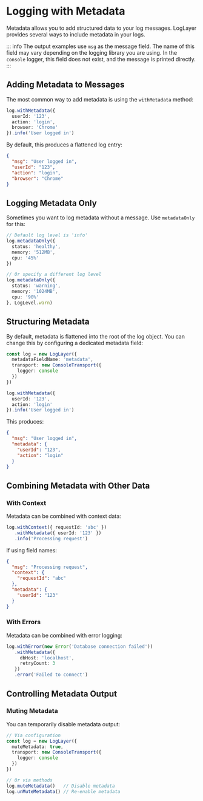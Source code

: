 # Logging with Metadata

Metadata allows you to add structured data to your log messages. LogLayer provides several ways to include metadata in your logs.

::: info
The output examples use `msg` as the message field. The name of this field may vary depending on the logging library you are using.
In the `console` logger, this field does not exist, and the message is printed directly.
:::

## Adding Metadata to Messages

The most common way to add metadata is using the `withMetadata` method:

```typescript
log.withMetadata({ 
  userId: '123',
  action: 'login',
  browser: 'Chrome'
}).info('User logged in')
```

By default, this produces a flattened log entry:
```json
{
  "msg": "User logged in",
  "userId": "123",
  "action": "login",
  "browser": "Chrome"
}
```

## Logging Metadata Only

Sometimes you want to log metadata without a message. Use `metadataOnly` for this:

```typescript
// Default log level is 'info'
log.metadataOnly({
  status: 'healthy',
  memory: '512MB',
  cpu: '45%'
})

// Or specify a different log level
log.metadataOnly({
  status: 'warning',
  memory: '1024MB',
  cpu: '90%'
}, LogLevel.warn)
```

## Structuring Metadata

By default, metadata is flattened into the root of the log object. You can change this by configuring a dedicated metadata field:

```typescript
const log = new LogLayer({
  metadataFieldName: 'metadata',
  transport: new ConsoleTransport({
    logger: console
  })
})

log.withMetadata({
  userId: '123',
  action: 'login'
}).info('User logged in')
```

This produces:
```json
{
  "msg": "User logged in",
  "metadata": {
    "userId": "123",
    "action": "login"
  }
}
```

## Combining Metadata with Other Data

### With Context

Metadata can be combined with context data:

```typescript
log.withContext({ requestId: 'abc' })
   .withMetadata({ userId: '123' })
   .info('Processing request')
```

If using field names:
```json
{
  "msg": "Processing request",
  "context": {
    "requestId": "abc"
  },
  "metadata": {
    "userId": "123"
  }
}
```

### With Errors

Metadata can be combined with error logging:

```typescript
log.withError(new Error('Database connection failed'))
   .withMetadata({ 
     dbHost: 'localhost',
     retryCount: 3
   })
   .error('Failed to connect')
```

## Controlling Metadata Output

### Muting Metadata

You can temporarily disable metadata output:

```typescript
// Via configuration
const log = new LogLayer({
  muteMetadata: true,
  transport: new ConsoleTransport({
    logger: console
  })
})

// Or via methods
log.muteMetadata()   // Disable metadata
log.unMuteMetadata() // Re-enable metadata
```
